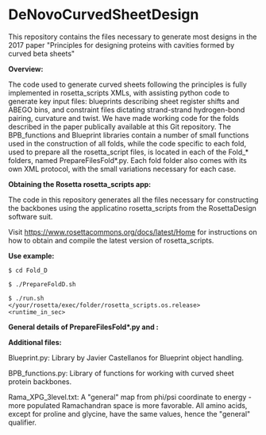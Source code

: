 # DeNovoCurvedSheetDesign
This repository contains the files necessary to generate most designs in the 2017 paper "Principles for designing proteins with cavities formed by curved beta sheets"

<strong>Overview:</strong>

The code used to generate curved sheets following the principles is fully implemented in rosetta_scripts XMLs, with assisting python code to generate key input files: blueprints describing sheet register shifts and ABEGO bins, and constraint files dictating strand-strand hydrogen-bond pairing, curvature and twist. We have made working code for the folds described in the paper publically available at this Git repository. The BPB_functions and Blueprint libraries contain a number of small functions used in the construction of all folds, while the code specific to each fold, used to prepare all the rosetta_script files, is located in each of the Fold_* folders, named PrepareFilesFold*.py. Each fold folder also comes with its own XML protocol, with the small variations necessary for each case.

<strong>Obtaining the Rosetta rosetta_scripts app:</strong>

The code in this repository generates all the files necessary for constructing the backbones using the applicatino rosetta_scripts from the RosettaDesign software suit. 

Visit https://www.rosettacommons.org/docs/latest/Home for instructions on how to obtain and compile the latest version of rosetta_scripts.

<strong>Use example:</strong>

<code>$ cd Fold_D</code>

<code>$ ./PrepareFoldD.sh</code>

<code>$ ./run.sh </your/rosetta/exec/folder/rosetta_scripts.os.release> <runtime_in_sec></code>

<strong>General details of PrepareFilesFold*.py and :</strong>

<strong>Additional files:</strong>

Blueprint.py: Library by Javier Castellanos for Blueprint object handling.

BPB_functions.py: Library of functions for working with curved sheet protein backbones.

Rama_XPG_3level.txt: A "general" map from phi/psi coordinate to energy -  more populated Ramachandran space is more favorable. All amino acids, except for proline and glycine, have the same values, hence the "general" qualifier. 
